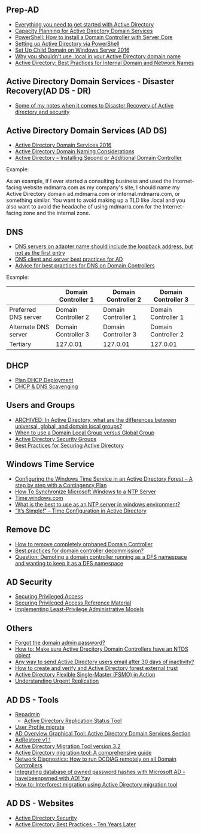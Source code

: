 ## Prep-AD
* [Everything you need to get started with Active Directory](https://blogs.technet.microsoft.com/ashleymcglone/2012/01/03/everything-you-need-to-get-started-with-active-directory/)
* [Capacity Planning for Active Directory Domain Services](https://social.technet.microsoft.com/wiki/contents/articles/14355.capacity-planning-for-active-directory-domain-services.aspx)
* [PowerShell: How to install a Domain Controller with Server Core](https://sid-500.com/2017/07/01/powershell-how-to-install-a-domain-controller-with-server-core/)
* [Setting up Active Directory via PowerShell](https://blogs.technet.microsoft.com/uktechnet/2016/06/08/setting-up-active-directory-via-powershell/)
* [Set Up Child Domain on Windows Server 2016](http://www.itprotoday.com/windows-8/set-child-domain-windows-server-2016)
* [Why you shouldn't use .local in your Active Directory domain name](http://www.mdmarra.com/2012/11/why-you-shouldnt-use-local-in-your.html)
* [Active Directory: Best Practices for Internal Domain and Network Names](https://social.technet.microsoft.com/wiki/contents/articles/34981.active-directory-best-practices-for-internal-domain-and-network-names.aspx)

## Active Directory Domain Services - Disaster Recovery(AD DS - DR)
* [Some of my notes when it comes to Disaster Recovery of Active directory and security](https://www.reddit.com/r/sysadmin/comments/8whlon/some_of_my_notes_when_it_comes_to_disaster/)

## Active Directory Domain Services (AD DS)
* [Active Directory Domain Services 2016](https://docs.microsoft.com/en-us/windows-server/identity/ad-ds/active-directory-domain-services)
* [Active Directory Domain Naming Considerations](https://social.technet.microsoft.com/wiki/contents/articles/17974.active-directory-domain-naming-considerations.aspx)
* [Active Directory – Installing Second or Additional Domain Controller](https://harmikbatth.com/2017/04/25/active-directory-installing-second-or-additional-domain-controller/)

Example:

As an example, if I ever started a consulting business and used the Internet-facing website mdmarra.com as my company's site, I should name my Active Directory domain ad.mdmarra.com or internal.mdmarra.com, or something similar. You want to avoid making up a TLD like .local and you also want to avoid the headache of using mdmarra.com for the Internet-facing zone and the internal zone.

## DNS
* [DNS servers on adapter name should include the loopback address, but not as the first entry](https://docs.microsoft.com/en-us/previous-versions/windows/it-pro/windows-server-2008-R2-and-2008/ff807362(v=ws.10))
* [DNS client and server best practices for AD](https://blogs.technet.microsoft.com/askds/2010/07/17/friday-mail-sack-saturday-edition/#dnsbest)
* [Advice for best practices for DNS on Domain Controllers](https://www.reddit.com/r/sysadmin/comments/8l28bl/advice_for_best_practices_for_dns_on_domain/)

Example:

|                      | Domain Controller 1 | Domain Controller 2 | Domain Controller 3 |
|----------------------|---------------------|---------------------|---------------------|
| Preferred DNS server | Domain Controller 2 | Domain Controller 1 | Domain Controller 1 |
| Alternate DNS server | Domain Controller 3 | Domain Controller 3 | Domain Controller 2 |
| Tertiary             |       127.0.01      |       127.0.01      |       127.0.01      |

## DHCP
* [Plan DHCP Deployment](https://docs.microsoft.com/en-us/windows-server/networking/technologies/dhcp/dhcp-deploy-wps#bkmk_plan)
* [DHCP & DNS Scavenging](https://www.reddit.com/r/sysadmin/comments/8biwvg/dhcp_dns_scavenging/)

## Users and Groups
* [ARCHIVED: In Active Directory, what are the differences between universal, global, and domain local groups?](https://kb.iu.edu/d/ahrl)
* [When to use a Domain Local Group versus Global Group](https://community.spiceworks.com/topic/306028-when-to-use-a-domain-local-group-versus-global-group)
* [Active Directory Security Groups](https://docs.microsoft.com/en-us/windows/security/identity-protection/access-control/active-directory-security-groups)
* [Best Practices for Securing Active Directory](https://docs.microsoft.com/en-us/windows-server/identity/ad-ds/plan/security-best-practices/best-practices-for-securing-active-directory)

## Windows Time Service
* [Configuring the Windows Time Service in an Active Directory Forest – A step by step with a Contingency Plan](https://blogs.msmvps.com/acefekay/2014/04/26/configuring-the-windows-time-service/)
* [How To Synchronize Microsoft Windows to a NTP Server](https://timetoolsltd.com/time-sync/how-to-synchronize-microsoft-windows-to-a-ntp-server/)
* [Time.windows.com](https://www.reddit.com/r/sysadmin/comments/8qcsyt/timewindowscom/)
* [What is the best to use as an NTP server in windows environment?](https://www.reddit.com/r/sysadmin/comments/8gh6h6/what_is_the_best_to_use_as_an_ntp_server_in/)
* [“It’s Simple!” – Time Configuration in Active Directory](https://blogs.technet.microsoft.com/nepapfe/2013/03/01/its-simple-time-configuration-in-active-directory/)

## Remove DC
* [How to remove completely orphaned Domain Controller](https://support.microsoft.com/en-ca/help/555846)
* [Best practices for domain controller decommission?](https://www.reddit.com/r/sysadmin/comments/8n8owx/best_practices_for_domain_controller_decommission/)
* [Question: Demoting a domain controller running as a DFS namespace and wanting to keep it as a DFS namespace](https://www.reddit.com/r/sysadmin/comments/8juixh/question_demoting_a_domain_controller_running_as/)

## AD Security
* [Securing Privileged Access](https://docs.microsoft.com/en-us/windows-server/identity/securing-privileged-access/securing-privileged-access)
* [Securing Privileged Access Reference Material](https://docs.microsoft.com/en-us/windows-server/identity/securing-privileged-access/securing-privileged-access-reference-material)
* [Implementing Least-Privilege Administrative Models](https://docs.microsoft.com/en-us/windows-server/identity/ad-ds/plan/security-best-practices/implementing-least-privilege-administrative-models)

## Others
* [Forgot the domain admin password?](https://4sysops.com/archives/forgot-the-domain-admin-password/)
* [How to: Make sure Active Drecitory Domain Controllers have an NTDS object](http://techgenix.com/domain-controllers-ntds-object/)
* [Any way to send Active Directory users email after 30 days of inactivity?](https://www.reddit.com/r/sysadmin/comments/8fujc1/any_way_to_send_active_directory_users_email/)
* [How to create and verify and Active Directory forest external trust](http://techgenix.com/active-directory-forest-external-trust/)
* [Active Directory Flexible Single-Master (FSMO) in Action](https://sid-500.com/2017/11/19/active-directory-flexible-single-master-fsmo-in-action/)
* [Understanding Urgent Replication](https://blogs.technet.microsoft.com/kenstcyr/2008/07/05/understanding-urgent-replication/)


## AD DS - Tools 
* [Repadmin](http://techgenix.com/repadmin-tool/)
   * [Active Directory Replication Status Tool](https://www.microsoft.com/en-us/download/details.aspx?id=30005)
* [User Profile migrate](https://www.forensit.com/domain-migration.html)
* [AD Overview Graphical Tool: Active Directory Domain Services Section](https://sid-500.com/2018/03/25/active-directory-domain-services-section-tool-for-active-directory-administrators/)
* [AdRestore v1.1](https://docs.microsoft.com/en-us/sysinternals/downloads/adrestore)
* [Active Directory Migration Tool version 3.2](https://www.microsoft.com/en-us/download/details.aspx?id=56570)
* [Active Directory migration tool: A comprehensive guide](http://techgenix.com/active-directory-migration-tool/)
* [Network Diagnostics: How to run DCDIAG remotely on all Domain Controllers](http://techgenix.com/run-dcdiag-remotely-powershell/)
* [Integrating database of pwned password hashes with Microsoft AD - haveibeenpwned with AD! Yay](https://www.reddit.com/r/sysadmin/comments/8bod2o/integrating_database_of_pwned_password_hashes/)
* [How to: Interforest migration using Active Directory migration tool](http://techgenix.com/interforest-migration/)


## AD DS - Websites
* [Active Directory Security](https://adsecurity.org/)
* [Active Directory Best Practices - Ten Years Later](https://www.youtube.com/watch?v=_Q-rLcBKJaw)
